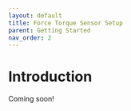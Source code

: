 ```yaml
---
layout: default
title: Force Torque Sensor Setup
parent: Getting Started
nav_order: 2
---
```


# Introduction

Coming soon!